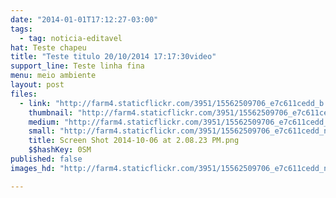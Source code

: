 ```yaml
---
date: "2014-01-01T17:12:27-03:00"
tags:
  - tag: noticia-editavel
hat: Teste chapeu
title: "Teste titulo 20/10/2014 17:17:30video"
support_line: Teste linha fina
menu: meio ambiente
layout: post
files:
  - link: "http://farm4.staticflickr.com/3951/15562509706_e7c611cedd_b.jpg"
    thumbnail: "http://farm4.staticflickr.com/3951/15562509706_e7c611cedd_t.jpg"
    medium: "http://farm4.staticflickr.com/3951/15562509706_e7c611cedd_z.jpg"
    small: "http://farm4.staticflickr.com/3951/15562509706_e7c611cedd_n.jpg"
    title: Screen Shot 2014-10-06 at 2.08.23 PM.png
    $$hashKey: 0SM
published: false
images_hd: "http://farm4.staticflickr.com/3951/15562509706_e7c611cedd_n.jpg"

---
```

